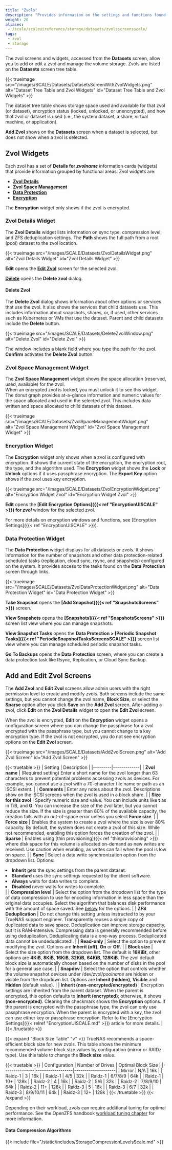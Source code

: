 ```yaml
---
title: "Zvols"
description: "Provides information on the settings and functions found on the Zvol screens and widgets."
weight: 20
aliases:
 - /scale/scaleuireference/storage/datasets/zvolsscreensscale/
tags:
 - zvol
 - storage
---
```


The zvol screens and widgets, accessed from the **Datasets** screen, allow you to add or edit a zvol and manage the volume storage.
Zvols are listed on the **Datasets** screen tree table.

{{< trueimage src="/images/SCALE/Datasets/DatasetsScreenWithZvolWidgets.png" alt="Dataset Tree Table and Zvol Widgets" id="Dataset Tree Table and Zvol Widgets" >}}

The dataset tree table shows storage space used and available for that zvol (or dataset), encryption status (locked, unlocked, or unencrypted), and how that zvol or dataset is used (i.e., the system dataset, a share, virtual machine, or application).

**Add Zvol** shows on the **Datasets** screen when a dataset is selected, but does not show when a zvol is selected. 

## Zvol Widgets

Each zvol has a set of **Details for *zvolname*** information cards (widgets) that provide information grouped by functional areas.
Zvol widgets are:
* **[Zvol Details](#zvol-details-widget)**
* **[Zvol Space Management](#zvol-space-management-widget)**
* **[Data Protection](#data-protection-widget)**
* **[Encryption](#encryption-widget)**

The **Encryption** widget only shows if the zvol is encrypted.

### Zvol Details Widget

The **Zvol Details** widget lists information on sync type, compression level, and ZFS deduplication settings. The **Path** shows the full path from a root (pool) dataset to the zvol location.

{{< trueimage src="/images/SCALE/Datasets/ZvolDetailsWidget.png" alt="Zvol Details Widget" id="Zvol Details Widget" >}}

**Edit** opens the **[Edit Zvol](#add-and-edit-zvol-screens)** screen for the selected zvol.

**[Delete](#delete-dataset)** opens the **Delete zvol** dialog.

#### Delete Zvol

The **Delete Zvol** dialog shows information about other options or services that use the zvol. It also shows the services that child datasets use.
This includes information about snapshots, shares, or, if used, other services such as Kubernetes or VMs that use the dataset.
Parent and child datasets include the **Delete** button.

{{< trueimage src="/images/SCALE/Datasets/DeleteZvolWindow.png" alt="Delete Zvol" id="Delete Zvol" >}}

The window includes a blank field where you type the path for the zvol.
**Confirm** activates the **Delete Zvol** button.

### Zvol Space Management Widget

The **Zvol Space Management** widget shows the space allocation (reserved, used, available) for the zvol.  
When an encrypted zvol is locked, you must unlock it to see this widget.
The donut graph provides at-a-glance information and numeric values for the space allocated and used in the selected zvol.
This includes data written and space allocated to child datasets of this dataset.

{{< trueimage src="/images/SCALE/Datasets/ZvolSpaceManagementWidget.png" alt="Zvol Space Management Widget" id="Zvol Space Management Widget" >}}

### Encryption Widget

The **Encryption** widget only shows when a zvol is configured with encryption.
It shows the current state of the encryption, the encryption root, the type, and the algorithm used.
The **Encryption** widget shows the **Lock** or **Unlock** options if it uses passphrase encryption.
The **Export Key** option shows if the zvol uses key encryption.

{{< trueimage src="/images/SCALE/Datasets/ZvolEncryptionWidget.png" alt="Encryption Widget Zvol" id="Encryption Widget Zvol" >}}

**Edit** opens the **[Edit Encryption Options]({{< ref "EncryptionUISCALE" >}}) for *zvol*** window for the selected zvol.

For more details on encryption windows and functions, see [Encryption Settings]({{< ref "EncryptionUISCALE" >}}).

### Data Protection Widget

The **Data Protection** widget displays for all datasets or zvols.
It shows information for the number of snapshots and other data protection-related scheduled tasks (replication, cloud sync, rsync, and snapshots) configured on the system.
It provides access to the tasks found on the **Data Protection** screen through links.

{{< trueimage src="/images/SCALE/Datasets/ZvolDataProtectionWidget.png" alt="Data Protection Widget" id="Data Protection Widget" >}}

**Take Snapshot** opens the **[Add Snapshot]({{< ref "SnapshotsScreens" >}})** screen.

**View Snapshots** opens the **[Snapshots]({{< ref "SnapshotsScreens" >}})** screen list view where you can manage snapshots.

**View Snapshot Tasks** opens the **Data Protection > [Periodic Snapshot Tasks]({{< ref "PeriodicSnapshotTasksScreensSCALE" >}})** screen list view where you can manage scheduled periodic snapshot tasks.

**Go To Backups** opens the **Data Protection** screen, where you can create a data protection task like Rsync, Replication, or Cloud Sync Backup.

## Add and Edit Zvol Screens

The **Add Zvol** and **Edit Zvol** screens allow admin users with the right permission level to create and modify zvols.
Both screens include the same settings, but you cannot change the zvol name, **Block Size**, or select the **Sparse** option after you click **Save** on the **Add Zvol** screen.
After adding a zvol, click **Edit** on the **Zvol Details** widget to open the **Edit Zvol** screen.

When the zvol is encrypted, **Edit** on the **Encryption** widget opens a configuration screen where you can change the passphrase for a zvol encrypted with the passphrase type, but you cannot change to a key encryption type. If the zvol is not encrypted, you do not see encryption options on the **Edit Zvol** screen.

{{< trueimage src="/images/SCALE/Datasets/AddZvolScreen.png" alt="Add Zvol Screen" id="Add Zvol Screen" >}}

{{< truetable >}}
| Setting | Description |
|---------|-------------|
| **Zvol name** | (Required setting) Enter a short name for the zvol longer than 63 characters to prevent potential problems accessing zvols as devices. For example, you cannot use a zvol with a 70-character file name or path as an iSCSI extent. |
| **Comments** | Enter any notes about the zvol. Descriptions show on the iSCSI screens when the zvol is used in a block share. |
| **Size for this zvol** | Specify numeric size and value. You can include units like **t** as in TiB, and **G**. You can increase the size of the zvol later, but you cannot reduce the size. If the size is greater than 80% of the available capacity, the creation fails with an out-of-space error unless you select **Force size**. |
| **Force size** | Enables the system to create a zvol where the size is over 80% capacity. By default, the system does not create a zvol of this size. While not recommended, enabling this option forces the creation of the zvol. |
| **Sparse** | Enables using [thin provisioning]({{< ref "thinprovisioning" >}}) where disk space for this volume is allocated on-demand as new writes are received. Use caution when enabling, as writes can fail when the pool is low on space. |
| **Sync** | Select a data write synchronization option from the dropdown list. Options: <br><li>**Inherit** gets the sync settings from the parent dataset. <br><li>**Standard** uses the sync settings requested by the client software. <br><li>**Always** waits for data writes to complete. <br><li>**Disabled** never waits for writes to complete.</li> |
| **Compression level** | Select the option from the dropdown list for the type of data compression to use for encoding information in less space than the original data occupies. Select the algorithm that balances disk performance with the amount of space saved. See [below](#data-compression-algorithms) for the options. |
| **ZFS Deduplication** | Do not change this setting unless instructed to by your TrueNAS support engineer. Transparently reuses a single copy of duplicated data to save space. Deduplication can improve storage capacity, but it is RAM-intensive. Compressing data is generally recommended before using deduplication. Deduplicating data is a one-way process. Deduplicated data cannot be undeduplicated!. |
| **Read-only** | Select the option to prevent modifying the zvol. Options are **Inherit (off)**, **On** or **Off**. |
| **Block size** | Select the size option from the dropdown list. The default is **16KiBt**, other options are **4KiB**, **8KiB**, **16KiB**, **32KiB**, **64KiB**, **128KiB**. The zvol default block size is automatically chosen based on the number of disks in the pool for a general use case. |
| **Snapdev** | Select the option that controls whether the volume snapshot devices under /dev/zvol/*poolname* are hidden or visible from the dropdown list. Options are **Inherit (hidden)**, **Visible** and **Hidden** (default value). |
| **Inherit (non-encrypted/encrypted)** | Encryption settings are inherited from the parent dataset. When the parent is encrypted, this option defaults to **Inherit (encrypted)**; otherwise, it shows **(non-encrypted)**. Clearing the checkmark shows the **Encryption** options. If the parent is encrypted with the passphrase type, the zvol can only use passphrase encryption. When the parent is encrypted with a key, the zvol can use either key or passphrase encryption. Refer to the [Encryption Settings]({{< relref "EncryptionUISCALE.md" >}}) article for more details. |
{{< /truetable >}}

{{< expand "Block Size Table" "v" >}}
TrueNAS recommends a space-efficient block size for new zvols.
This table shows the minimum recommended volume block size values by configuration (mirror or RAIDz type).
Use this table to change the **Block size** value.

{{< truetable >}}
| Configuration | Number of Drives | Optimal Block Size |
|---------------|------------------|--------------------|
| Mirror | N/A | 16k |
| Raidz-1 | 3 | 16k |
| Raidz-1 | 4/5 | 32k |
| Raidz-1 | 6/7/8/9 | 64k |
| Raidz-1 | 10+ | 128k |
| Raidz-2 | 4 | 16k |
| Raidz-2 | 5/6 | 32k |
| Raidz-2 | 7/8/9/10 | 64k |
| Raidz-2 | 11+ | 128k |
| Raidz-3 | 5 | 16k |
| Raidz-3 | 6/7 | 32k |
| Raidz-3 | 8/9/10/11 | 64k |
| Raidz-3 | 12+ | 128k |
{{< /truetable >}}
{{< /expand >}}

Depending on their workload, zvols can require additional tuning for optimal performance.
See the OpenZFS handbook [workload tuning chapter](https://openzfs.github.io/openzfs-docs/Performance%20and%20Tuning/Workload%20Tuning.html) for more information.

#### Data Compression Algorithms

{{< include file="/static/includes/StorageCompressionLevelsScale.md" >}}

